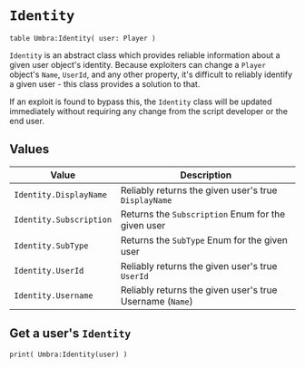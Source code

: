 # `Identity`

`table Umbra:Identity( user: Player )`

`Identity` is an abstract class which provides reliable information about a given user object's identity. Because exploiters can change a `Player` object's `Name`, `UserId`, and any other property, it's difficult to reliably identify a given user - this class provides a solution to that.

If an exploit is found to bypass this, the `Identity` class will be updated immediately without requiring any change from the script developer or the end user.

## Values

|Value|Description|
|---|---|
|`Identity.DisplayName`|Reliably returns the given user's true `DisplayName`|
|`Identity.Subscription`|Returns the `Subscription` Enum for the given user|
|`Identity.SubType`|Returns the `SubType` Enum for the given user|
|`Identity.UserId`|Reliably returns the given user's true `UserId`|
|`Identity.Username`|Reliably returns the given user's true Username (`Name`)|

## Get a user's `Identity`

```
print( Umbra:Identity(user) )
```